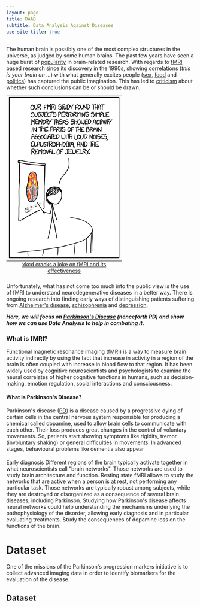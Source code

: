 ```yaml
---
layout: page
title: DAAD
subtitle: Data Analysis Against Diseases
use-site-title: true
---
```

The human brain is possibly one of the most complex structures in the universe, as judged by some human brains. The past few years have seen a huge burst of [popularity](https://www.sciencedaily.com/releases/2017/04/170420093736.htm) in brain-related research. With regards to [fMRI](#fmri) based research since its discovery in the 1990s, showing correlations (_this is your brain on ..._) with what generally excites people ([sex](https://www.ncbi.nlm.nih.gov/pmc/articles/PMC4782579/), [food](http://journals.plos.org/plosone/article?id=10.1371/journal.pone.0131727) and [politics](https://www.nature.com/articles/srep39589)) has captured the public imagination. This has led to [criticism](https://www.newyorker.com/news/news-desk/neuroscience-fiction) about whether such conclusions can be or should be drawn.

<table align="center">
  <caption align="bottom"><a href="https://xkcd.com/1453/">xkcd cracks a joke on fMRI and its effectiveness</a></caption>
  <tr><td><img class="image" src = "img/fmri.png"></td></tr>
</table>

Unfortunately, what has not come too much into the public view is the use of fMRI to understand neurodegenerative diseases in a better way. There is ongoing research into finding early ways of distinguishing patients suffering from  [Alzheimer's disease](https://www.ncbi.nlm.nih.gov/pubmed/20541837), [schizophrenia](https://rd.springer.com/chapter/10.1007/978-3-319-02913-9_52) and [depression](https://peerj.com/preprints/412.pdf).

_**Here, we will focus on [Parkinson's Disease](#pd) (henceforth PD) and show how we can use Data Analysis to help in combating it.**_

### <a name="fmri"></a>What is fMRI?
Functional magnetic resonance imaging ([fMRI](https://en.wikipedia.org/wiki/Functional_magnetic_resonance_imaging)) is a way to measure brain activity indirectly by using the fact that increase in activity in a region of the brain is often coupled with increase in blood flow to that region. It has been widely used by cognitive neuroscientists and psychologists to examine the neural correlates of higher cognitive functions in humans, such as decision-making, emotion regulation, social interactions and consciousness.

#### <a name="pd"></a>What is Parkinson's Disease?
Parkinson's disease ([PD](https://en.wikipedia.org/wiki/Parkinson%27s_disease)) is a disease caused by a progressive dying of certain cells in the central nervous system responsible for producing a chemical called dopamine, used to allow brain cells to communicate with each other. Their loss produces great changes in the control of voluntary movements. So, patients start showing symptoms like rigidity, tremor (involuntary shaking) or general difficulties in movements. In advanced stages, behavioural problems like dementia also appear

####

Early diagnosis
Different regions of the brain typically activate together in what neuroscientists call "brain networks". Those networks are used to study brain architecture and function.
Resting state fMRI allows to study the networks that are active when a person is at rest, not performing any particular task. Those networks are typically robust among subjects, while they are destroyed or disorganized as a consequence of several brain diseases, including Parkinson.
Studying how Parkinson's disease affects neural networks could help understanding the mechanisms underlying the pathophysiology of the disorder, allowing early diagnosis and in particular evaluating treatments.
Study the consequences of dopamine loss on the functions of the brain.



# Dataset
One of the missions of the Parkinson's progression markers initiative is to collect advanced imaging data in order to identify
 biomarkers for the evaluation of the disease.
## Dataset


<!-- Uncomment the following to get blog posts, not needed for ADA -->

<!-- <div class="posts-list">
  {% for post in paginator.posts %}
  <article class="post-preview">
    <a href="{{ post.url | prepend: site.baseurl }}">
	  <h2 class="post-title">{{ post.title }}</h2>

	  {% if post.subtitle %}
	  <h3 class="post-subtitle">
	    {{ post.subtitle }}
	  </h3>
	  {% endif %}
    </a>

    <p class="post-meta">
      Posted on {{ post.date | date: "%B %-d, %Y" }}
    </p>

    <div class="post-entry-container">
      {% if post.image %}
      <div class="post-image">
        <a href="{{ post.url | prepend: site.baseurl }}">
          <img src="{{ post.image }}">
        </a>
      </div>
      {% endif %}
      <div class="post-entry">
        {{ post.excerpt | strip_html | xml_escape | truncatewords: site.excerpt_length }}
        {% assign excerpt_word_count = post.excerpt | number_of_words %}
        {% if post.content != post.excerpt or excerpt_word_count > site.excerpt_length %}
          <a href="{{ post.url | prepend: site.baseurl }}" class="post-read-more">[Read&nbsp;More]</a>
        {% endif %}
      </div>
    </div>

    {% if post.tags.size > 0 %}
    <div class="blog-tags">
      Tags:
      {% if site.link-tags %}
      {% for tag in post.tags %}
      <a href="{{ site.baseurl }}/tag/{{ tag }}">{{ tag }}</a>
      {% endfor %}
      {% else %}
        {{ post.tags | join: ", " }}
      {% endif %}
    </div>
    {% endif %}

   </article>
  {% endfor %}
</div>

{% if paginator.total_pages > 1 %}
<ul class="pager main-pager">
  {% if paginator.previous_page %}
  <li class="previous">
    <a href="{{ paginator.previous_page_path | prepend: site.baseurl | replace: '//', '/' }}">&larr; Newer Posts</a>
  </li>
  {% endif %}
  {% if paginator.next_page %}
  <li class="next">
    <a href="{{ paginator.next_page_path | prepend: site.baseurl | replace: '//', '/' }}">Older Posts &rarr;</a>
  </li>
  {% endif %}
</ul>
{% endif %} -->
